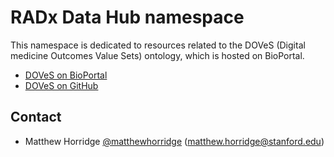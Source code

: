 # RADx Data Hub namespace

This namespace is dedicated to resources related to the DOVeS (Digital medicine Outcomes Value Sets) ontology, which is hosted on BioPortal.

* [DOVeS on BioPortal](https://bioportal.bioontology.org/ontologies/DOVES)
* [DOVeS on GitHub](https://github.com/dovesproject/doves-ontology)

## Contact

* Matthew Horridge [@matthewhorridge](https://github.com/matthewhorridge) (matthew.horridge@stanford.edu)